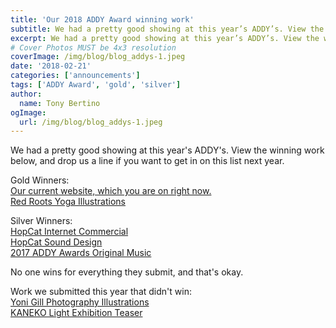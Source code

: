 ```yaml
---
title: 'Our 2018 ADDY Award winning work'
subtitle: We had a pretty good showing at this year’s ADDY’s. View the winning work below, and drop us a line if you want to get in on this list next year.
excerpt: We had a pretty good showing at this year’s ADDY’s. View the winning work below, and drop us a line if you want to get in on this list next year.
# Cover Photos MUST be 4x3 resolution
coverImage: /img/blog/blog_addys-1.jpeg
date: '2018-02-21'
categories: ['announcements']
tags: ['ADDY Award', 'gold', 'silver']
author:
  name: Tony Bertino
ogImage:
  url: /img/blog/blog_addys-1.jpeg
---
```

We had a pretty good showing at this year's ADDY's. View the winning work below, and drop us a line if you want to get in on this list next year.

Gold Winners:\
[Our current website, which you are on right now.](https://pixelbakery.co/)\
[Red Roots Yoga Illustrations](https://pixelbakery.co/work/red-roots-yoga/)

Silver Winners:\
[HopCat Internet Commercial](https://pixelbakery.co/work/hopcat/)\
[HopCat Sound Design](https://pixelbakery.co/work/hopcat/)\
[2017 ADDY Awards Original Music](https://pixelbakery.co/work/2017-addys-intro/)

No one wins for everything they submit, and that's okay.

Work we submitted this year that didn't win:\
[Yoni Gill Photography Illustrations](https://pixelbakery.co/work/yoni-gill-photography/)\
[KANEKO Light Exhibition Teaser](https://pixelbakery.co/work/kaneko/)